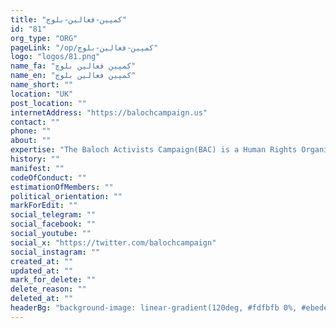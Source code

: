 ```yaml
---
title: "کمپین-فعالین-بلوچ"
id: "81"
org_type: "ORG"
pageLink: "/op/کمپین-فعالین-بلوچ"
logo: "logos/81.png"
name_fa: "کمپین فعالین بلوچ"
name_en: "کمپین فعالین بلوچ"
name_short: ""
location: "UK"
post_location: ""
internetAddress: "https://balochcampaign.us"
contact: ""
phone: ""
about: ""
expertise: "The Baloch Activists Campaign(BAC) is a Human Rights Organisation, that observers Human Rights violation in Sistan&Balochistan (Iran)."
history: ""
manifest: ""
codeOfConduct: ""
estimationOfMembers: ""
political_orientation: ""
markForEdit: ""
social_telegram: ""
social_facebook: ""
social_youtube: ""
social_x: "https://twitter.com/balochcampaign"
social_instagram: ""
created_at: ""
updated_at: ""
mark_for_delete: ""
delete_reason: ""
deleted_at: ""
headerBg: "background-image: linear-gradient(120deg, #fdfbfb 0%, #ebedee 100%);"
---
```


